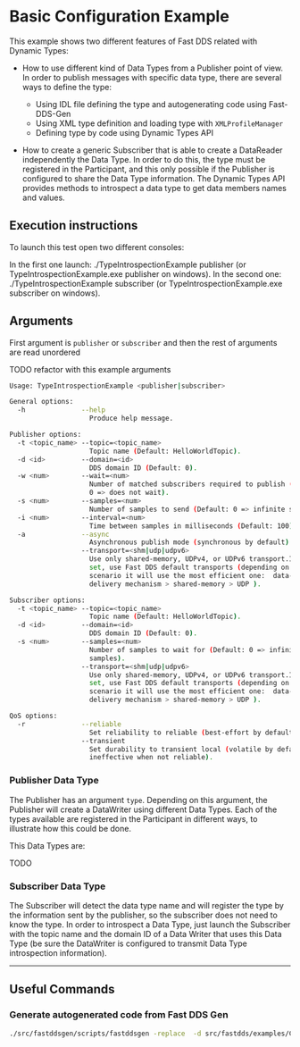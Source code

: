 # Basic Configuration Example

This example shows two different features of Fast DDS related with Dynamic Types:

* How to use different kind of Data Types from a Publisher point of view.
  In order to publish messages with specific data type, there are several ways to define the type:
  * Using IDL file defining the type and autogenerating code using Fast-DDS-Gen
  * Using XML type definition and loading type with `XMLProfileManager`
  * Defining type by code using Dynamic Types API

* How to create a generic Subscriber that is able to create a DataReader independently the Data Type.
  In order to do this, the type must be registered in the Participant, and this only possible if the Publisher
  is configured to share the Data Type information.
  The Dynamic Types API provides methods to introspect a data type to get data members names and values.

## Execution instructions

To launch this test open two different consoles:

In the first one launch: ./TypeIntrospectionExample publisher (or TypeIntrospectionExample.exe publisher on windows).
In the second one: ./TypeIntrospectionExample subscriber (or TypeIntrospectionExample.exe subscriber on windows).

## Arguments

First argument is `publisher` or `subscriber` and then the rest of arguments are read unordered

TODO refactor with this example arguments

```sh
Usage: TypeIntrospectionExample <publisher|subscriber>

General options:
  -h              --help
                    Produce help message.

Publisher options:
  -t <topic_name> --topic=<topic_name>
                    Topic name (Default: HelloWorldTopic).
  -d <id>         --domain=<id>
                    DDS domain ID (Default: 0).
  -w <num>        --wait=<num>
                    Number of matched subscribers required to publish (Default:
                    0 => does not wait).
  -s <num>        --samples=<num>
                    Number of samples to send (Default: 0 => infinite samples).
  -i <num>        --interval=<num>
                    Time between samples in milliseconds (Default: 100).
  -a              --async
                    Asynchronous publish mode (synchronous by default).
                  --transport=<shm|udp|udpv6>
                    Use only shared-memory, UDPv4, or UDPv6 transport.If not
                    set, use Fast DDS default transports (depending on the
                    scenario it will use the most efficient one:  data-sharing
                    delivery mechanism > shared-memory > UDP ).

Subscriber options:
  -t <topic_name> --topic=<topic_name>
                    Topic name (Default: HelloWorldTopic).
  -d <id>         --domain=<id>
                    DDS domain ID (Default: 0).
  -s <num>        --samples=<num>
                    Number of samples to wait for (Default: 0 => infinite
                    samples).
                  --transport=<shm|udp|udpv6>
                    Use only shared-memory, UDPv4, or UDPv6 transport.If not
                    set, use Fast DDS default transports (depending on the
                    scenario it will use the most efficient one:  data-sharing
                    delivery mechanism > shared-memory > UDP ).

QoS options:
  -r              --reliable
                    Set reliability to reliable (best-effort by default).
                  --transient
                    Set durability to transient local (volatile by default,
                    ineffective when not reliable).
```

### Publisher Data Type

The Publisher has an argument `type`.
Depending on this argument, the Publisher will create a DataWriter using different Data Types.
Each of the types available are registered in the Participant in different ways, to illustrate how this could
be done.

This Data Types are:

TODO

### Subscriber Data Type

The Subscriber will detect the data type name and will register the type by the information sent by the
publisher, so the subscriber does not need to know the type.
In order to introspect a Data Type, just launch the Subscriber with the topic name and the domain ID of a Data Writer
that uses this Data Type (be sure the DataWriter is configured to transmit Data Type introspection information).

---

## Useful Commands

### Generate autogenerated code from Fast DDS Gen

```sh
./src/fastddsgen/scripts/fastddsgen -replace  -d src/fastdds/examples/C++/DDS/TypeIntrospectionExample/types/hello_world/gen/ -typeobject -cs src/fastdds/examples/C++/DDS/TypeIntrospectionExample/types/hello_world/HelloWorld.idl
```

